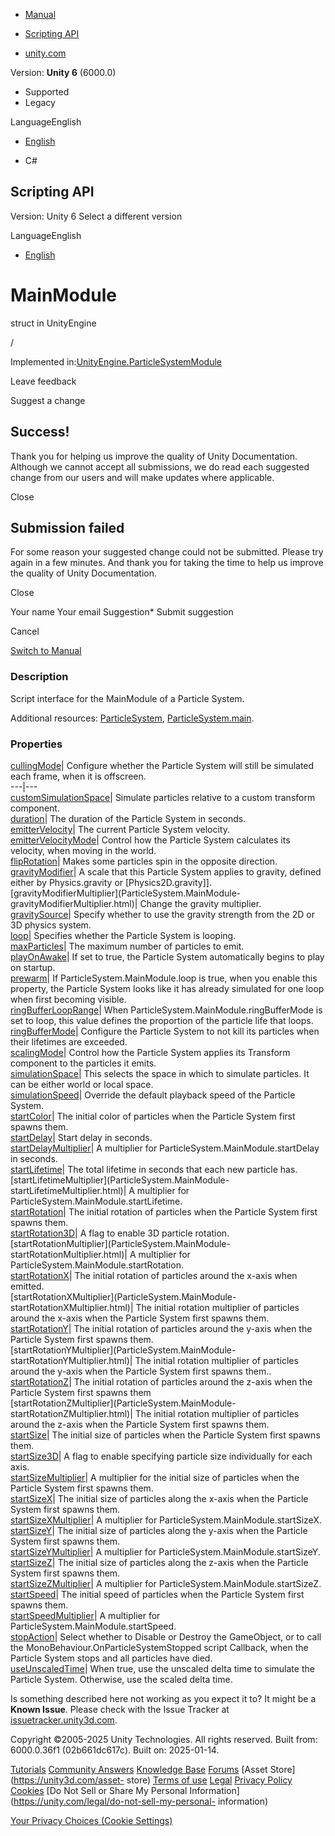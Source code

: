 [ ]()

  * [Manual](../Manual/index.html)
  * [Scripting API](../ScriptReference/index.html)

  * [unity.com](https://unity.com/)

Version: **Unity 6** (6000.0)

  * Supported
  * Legacy

LanguageEnglish

  * [English]()

  * C#

[ ](https://docs.unity3d.com)

## Scripting API

Version: Unity 6 Select a different version

LanguageEnglish

  * [English]()

# MainModule

struct in UnityEngine

/

Implemented
in:[UnityEngine.ParticleSystemModule](UnityEngine.ParticleSystemModule.html)

Leave feedback

Suggest a change

## Success!

Thank you for helping us improve the quality of Unity Documentation. Although
we cannot accept all submissions, we do read each suggested change from our
users and will make updates where applicable.

Close

## Submission failed

For some reason your suggested change could not be submitted. Please <a>try
again</a> in a few minutes. And thank you for taking the time to help us
improve the quality of Unity Documentation.

Close

Your name Your email Suggestion* Submit suggestion

Cancel

[Switch to Manual](../Manual/class-ParticleSystem.html "Go to ParticleSystem
Component in the Manual")

### Description

Script interface for the MainModule of a Particle System.

Additional resources: [ParticleSystem](ParticleSystem.html),
[ParticleSystem.main](ParticleSystem-main.html).

### Properties

[cullingMode](ParticleSystem.MainModule-cullingMode.html)| Configure whether
the Particle System will still be simulated each frame, when it is offscreen.  
---|---  
[customSimulationSpace](ParticleSystem.MainModule-customSimulationSpace.html)|
Simulate particles relative to a custom transform component.  
[duration](ParticleSystem.MainModule-duration.html)| The duration of the
Particle System in seconds.  
[emitterVelocity](ParticleSystem.MainModule-emitterVelocity.html)| The current
Particle System velocity.  
[emitterVelocityMode](ParticleSystem.MainModule-emitterVelocityMode.html)|
Control how the Particle System calculates its velocity, when moving in the
world.  
[flipRotation](ParticleSystem.MainModule-flipRotation.html)| Makes some
particles spin in the opposite direction.  
[gravityModifier](ParticleSystem.MainModule-gravityModifier.html)| A scale
that this Particle System applies to gravity, defined either by
Physics.gravity or [Physics2D.gravity]].  
[gravityModifierMultiplier](ParticleSystem.MainModule-
gravityModifierMultiplier.html)| Change the gravity multiplier.  
[gravitySource](ParticleSystem.MainModule-gravitySource.html)| Specify whether
to use the gravity strength from the 2D or 3D physics system.  
[loop](ParticleSystem.MainModule-loop.html)| Specifies whether the Particle
System is looping.  
[maxParticles](ParticleSystem.MainModule-maxParticles.html)| The maximum
number of particles to emit.  
[playOnAwake](ParticleSystem.MainModule-playOnAwake.html)| If set to true, the
Particle System automatically begins to play on startup.  
[prewarm](ParticleSystem.MainModule-prewarm.html)| If
ParticleSystem.MainModule.loop is true, when you enable this property, the
Particle System looks like it has already simulated for one loop when first
becoming visible.  
[ringBufferLoopRange](ParticleSystem.MainModule-ringBufferLoopRange.html)|
When ParticleSystem.MainModule.ringBufferMode is set to loop, this value
defines the proportion of the particle life that loops.  
[ringBufferMode](ParticleSystem.MainModule-ringBufferMode.html)| Configure the
Particle System to not kill its particles when their lifetimes are exceeded.  
[scalingMode](ParticleSystem.MainModule-scalingMode.html)| Control how the
Particle System applies its Transform component to the particles it emits.  
[simulationSpace](ParticleSystem.MainModule-simulationSpace.html)| This
selects the space in which to simulate particles. It can be either world or
local space.  
[simulationSpeed](ParticleSystem.MainModule-simulationSpeed.html)| Override
the default playback speed of the Particle System.  
[startColor](ParticleSystem.MainModule-startColor.html)| The initial color of
particles when the Particle System first spawns them.  
[startDelay](ParticleSystem.MainModule-startDelay.html)| Start delay in
seconds.  
[startDelayMultiplier](ParticleSystem.MainModule-startDelayMultiplier.html)| A
multiplier for ParticleSystem.MainModule.startDelay in seconds.  
[startLifetime](ParticleSystem.MainModule-startLifetime.html)| The total
lifetime in seconds that each new particle has.  
[startLifetimeMultiplier](ParticleSystem.MainModule-
startLifetimeMultiplier.html)| A multiplier for
ParticleSystem.MainModule.startLifetime.  
[startRotation](ParticleSystem.MainModule-startRotation.html)| The initial
rotation of particles when the Particle System first spawns them.  
[startRotation3D](ParticleSystem.MainModule-startRotation3D.html)| A flag to
enable 3D particle rotation.  
[startRotationMultiplier](ParticleSystem.MainModule-
startRotationMultiplier.html)| A multiplier for
ParticleSystem.MainModule.startRotation.  
[startRotationX](ParticleSystem.MainModule-startRotationX.html)| The initial
rotation of particles around the x-axis when emitted.  
[startRotationXMultiplier](ParticleSystem.MainModule-
startRotationXMultiplier.html)| The initial rotation multiplier of particles
around the x-axis when the Particle System first spawns them.  
[startRotationY](ParticleSystem.MainModule-startRotationY.html)| The initial
rotation of particles around the y-axis when the Particle System first spawns
them.  
[startRotationYMultiplier](ParticleSystem.MainModule-
startRotationYMultiplier.html)| The initial rotation multiplier of particles
around the y-axis when the Particle System first spawns them..  
[startRotationZ](ParticleSystem.MainModule-startRotationZ.html)| The initial
rotation of particles around the z-axis when the Particle System first spawns
them  
[startRotationZMultiplier](ParticleSystem.MainModule-
startRotationZMultiplier.html)| The initial rotation multiplier of particles
around the z-axis when the Particle System first spawns them.  
[startSize](ParticleSystem.MainModule-startSize.html)| The initial size of
particles when the Particle System first spawns them.  
[startSize3D](ParticleSystem.MainModule-startSize3D.html)| A flag to enable
specifying particle size individually for each axis.  
[startSizeMultiplier](ParticleSystem.MainModule-startSizeMultiplier.html)| A
multiplier for the initial size of particles when the Particle System first
spawns them.  
[startSizeX](ParticleSystem.MainModule-startSizeX.html)| The initial size of
particles along the x-axis when the Particle System first spawns them.  
[startSizeXMultiplier](ParticleSystem.MainModule-startSizeXMultiplier.html)| A
multiplier for ParticleSystem.MainModule.startSizeX.  
[startSizeY](ParticleSystem.MainModule-startSizeY.html)| The initial size of
particles along the y-axis when the Particle System first spawns them.  
[startSizeYMultiplier](ParticleSystem.MainModule-startSizeYMultiplier.html)| A
multiplier for ParticleSystem.MainModule.startSizeY.  
[startSizeZ](ParticleSystem.MainModule-startSizeZ.html)| The initial size of
particles along the z-axis when the Particle System first spawns them.  
[startSizeZMultiplier](ParticleSystem.MainModule-startSizeZMultiplier.html)| A
multiplier for ParticleSystem.MainModule.startSizeZ.  
[startSpeed](ParticleSystem.MainModule-startSpeed.html)| The initial speed of
particles when the Particle System first spawns them.  
[startSpeedMultiplier](ParticleSystem.MainModule-startSpeedMultiplier.html)| A
multiplier for ParticleSystem.MainModule.startSpeed.  
[stopAction](ParticleSystem.MainModule-stopAction.html)| Select whether to
Disable or Destroy the GameObject, or to call the
MonoBehaviour.OnParticleSystemStopped script Callback, when the Particle
System stops and all particles have died.  
[useUnscaledTime](ParticleSystem.MainModule-useUnscaledTime.html)| When true,
use the unscaled delta time to simulate the Particle System. Otherwise, use
the scaled delta time.  
  
Is something described here not working as you expect it to? It might be a
**Known Issue**. Please check with the Issue Tracker at
[issuetracker.unity3d.com](https://issuetracker.unity3d.com).

Copyright ©2005-2025 Unity Technologies. All rights reserved. Built from:
6000.0.36f1 (02b661dc617c). Built on: 2025-01-14.

[Tutorials](https://unity3d.com/learn) [Community
Answers](https://answers.unity3d.com) [Knowledge
Base](https://support.unity3d.com/hc/en-us)
[Forums](https://forum.unity3d.com) [Asset Store](https://unity3d.com/asset-
store) [Terms of use](https://docs.unity3d.com/Manual/TermsOfUse.html)
[Legal](https://unity.com/legal) [Privacy
Policy](https://unity.com/legal/privacy-policy)
[Cookies](https://unity.com/legal/cookie-policy) [Do Not Sell or Share My
Personal Information](https://unity.com/legal/do-not-sell-my-personal-
information)

[Your Privacy Choices (Cookie Settings)](javascript:void\(0\);)


